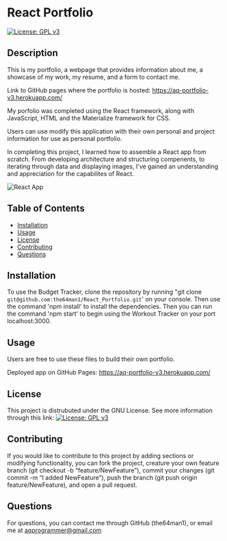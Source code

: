 # React Portfolio
[![License: GPL v3](https://img.shields.io/badge/License-GPLv3-blue.svg)](https://www.gnu.org/licenses/gpl-3.0)

## Description

This is my portfolio, a webpage that provides information about me, a showcase of my work, my resume, and a form to contact me.

Link to GitHub pages where the portfolio is hosted: https://aq-portfolio-v3.herokuapp.com/

My porfolio was completed using the React framework, along with JavaScript, HTML and the Materialize framework for CSS.

Users can use modify this application with their own personal and project information for use as personal portfolio.

In completing this project, I learned how to assemble a React app from scratch. From developing architecture and structuring compenents, to iterating through data and displaying images, I've gained an understanding and appreciation for the capabilites of React.

![React App](https://user-images.githubusercontent.com/74144055/126721116-b33d1df4-d553-4ac6-8894-4bb69f1599ab.png)

## Table of Contents
    
- [Installation](#installation)
- [Usage](#usage)
- [License](#license)
- [Contributing](#contributing)
- [Questions](#questions)
    
## Installation
    
To use the Budget Tracker, clone the repository by running "git clone `git@github.com:the64man1/React_Portfolio.git`' on your console. Then use the command 'npm install' to install the dependencies. Then you can run the command 'npm start' to begin using the Workout Tracker on your port localhost:3000.

## Usage
    
Users are free to use these files to build their own portfolio.

Deployed app on GitHub Pages: https://aq-portfolio-v3.herokuapp.com/
    
## License
    
This project is distrubuted under the GNU License. See more information through this link: [![License: GPL v3](https://img.shields.io/badge/License-GPLv3-blue.svg)](https://www.gnu.org/licenses/gpl-3.0)
    
## Contributing
    
If you would like to contribute to this project by adding sections or modifying functionality, you can fork the project, creature your own feature branch (git checkout -b “feature/NewFeature”), commit your changes (git commit -m “I added NewFeature”), push the branch (git push origin feature/NewFeature), and open a pull request.
    
## Questions
    
For questions, you can contact me through GitHub (the64man1), or email me at aqprogrammer@gmail.com
